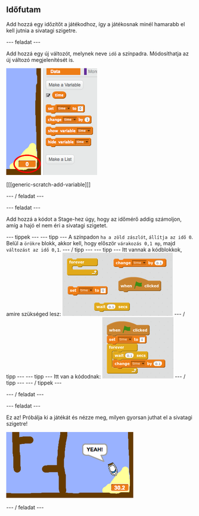 ## Időfutam

Add hozzá egy időzítőt a játékodhoz, így a játékosnak minél hamarabb el kell jutnia a sivatagi szigetre.

\--- feladat \---

Add hozzá egy új változót, melynek neve `idő` a színpadra. Módosíthatja az új változó megjelenítését is.

![screenshot](images/boat-variable.png)

[[[generic-scratch-add-variable]]]

\--- / feladat \---

\--- feladat \---

Add hozzá a kódot a Stage-hez úgy, hogy az időmérő addig számoljon, amíg a hajó el nem éri a sivatagi szigetet.

\--- tippek \--- \--- tipp \--- A színpadon `ha a zöld zászlót`, `állítja az idő 0`. Belül a `örökre` blokk, akkor kell, hogy először `várakozás 0,1 mp`, majd `változást az idő 0,1`. \--- / tipp \--- \--- tipp \--- Itt vannak a kódblokkok, amire szükséged lesz: ![screenshot](images/boat-time-blocks.png) \--- / tipp \--- \--- tipp \--- Itt van a kódodnak: ![screenshot](images/boat-time-code.png) \--- / tipp \--- \--- / tippek \---

\--- / feladat \---

\--- feladat \---

Ez az! Próbálja ki a játékát és nézze meg, milyen gyorsan juthat el a sivatagi szigetre!

![screenshot](images/boat-variable-test.png)

\--- / feladat \---